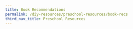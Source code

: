 ```yaml
---
title: Book Recommendations
permalink: /diy-resources/preschool-resources/book-recs
third_nav_title: Preschool Resources
---
```

